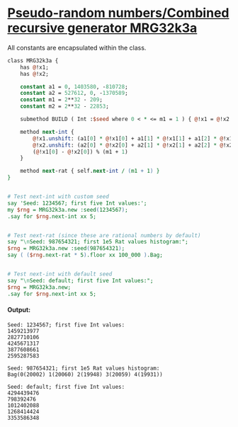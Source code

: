 [1]: https://rosettacode.org/wiki/Pseudo-random_numbers/Combined_recursive_generator_MRG32k3a

# [Pseudo-random numbers/Combined recursive generator MRG32k3a][1]

All constants are encapsulated within the class.

```perl
class MRG32k3a {
    has @!x1;
    has @!x2;

    constant a1 = 0, 1403580, -810728;
    constant a2 = 527612, 0, -1370589;
    constant m1 = 2**32 - 209;
    constant m2 = 2**32 - 22853;

    submethod BUILD ( Int :$seed where 0 < * <= m1 = 1 ) { @!x1 = @!x2 = $seed, 0, 0 }

    method next-int {
        @!x1.unshift: (a1[0] * @!x1[0] + a1[1] * @!x1[1] + a1[2] * @!x1[2]) % m1; @!x1.pop;
        @!x2.unshift: (a2[0] * @!x2[0] + a2[1] * @!x2[1] + a2[2] * @!x2[2]) % m2; @!x2.pop;
        (@!x1[0] - @!x2[0]) % (m1 + 1)
    }

    method next-rat { self.next-int / (m1 + 1) }
}


# Test next-int with custom seed
say 'Seed: 1234567; first five Int values:';
my $rng = MRG32k3a.new :seed(1234567);
.say for $rng.next-int xx 5;


# Test next-rat (since these are rational numbers by default)
say "\nSeed: 987654321; first 1e5 Rat values histogram:";
$rng = MRG32k3a.new :seed(987654321);
say ( ($rng.next-rat * 5).floor xx 100_000 ).Bag;


# Test next-int with default seed
say "\nSeed: default; first five Int values:";
$rng = MRG32k3a.new;
.say for $rng.next-int xx 5;
```

#### Output:
```
Seed: 1234567; first five Int values:
1459213977
2827710106
4245671317
3877608661
2595287583

Seed: 987654321; first 1e5 Rat values histogram:
Bag(0(20002) 1(20060) 2(19948) 3(20059) 4(19931))

Seed: default; first five Int values:
4294439476
798392476
1012402088
1268414424
3353586348
```
